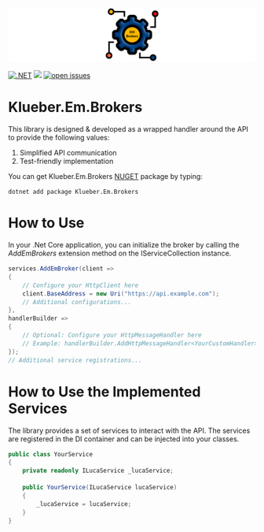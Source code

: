 ![Klueber.Em.Brokers](https://github.com/KLMuc/Klueber.Em.Brokers/blob/master/documentation/images/kl_em_broker_git_logo.png?raw=true)

[![.NET](https://github.com/KLMuc/Klueber.Em.Brokers/actions/workflows/dotnet.yml/badge.svg)](https://github.com/KLMuc/Klueber.Em.Brokers/actions/workflows/dotnet.yml)
[![](https://img.shields.io/github/release/KLMuc/Klueber.Em.Brokers.svg?label=latest%20release&color=007edf)](https://github.com/KLMuc/Klueber.Em.Brokers/releases/latest)
[![open issues](https://img.shields.io/github/issues/KLMuc/Klueber.Em.Brokers)](https://github.com/KLMuc/Klueber.Em.Brokers/issues)

# Klueber.Em.Brokers
This library is designed & developed as a wrapped handler around the API to provide the following values:

1. Simplified API communication
2. Test-friendly implementation

You can get Klueber.Em.Brokers [NUGET](https://github.com/KLMuc/Klueber.Em.Brokers/pkgs/nuget/Klueber.Em.Brokers) package by typing:
```
dotnet add package Klueber.Em.Brokers
```
# How to Use
In your .Net Core application, you can initialize the broker by calling the *AddEmBrokers* extension method on the IServiceCollection instance.
```csharp
services.AddEmBroker(client =>
{
    // Configure your HttpClient here
    client.BaseAddress = new Uri("https://api.example.com");
    // Additional configurations...
},
handlerBuilder =>
{
    // Optional: Configure your HttpMessageHandler here
    // Example: handlerBuilder.AddHttpMessageHandler<YourCustomHandler>();
});
// Additional service registrations...
```

# How to Use the Implemented Services
The library provides a set of services to interact with the API.
The services are registered in the DI container and can be injected into your classes.

```csharp
public class YourService
{
    private readonly ILucaService _lucaService;

    public YourService(ILucaService lucaService)
    {
        _lucaService = lucaService;
    }
}
```

